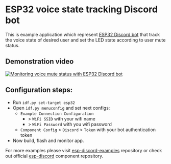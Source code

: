 # ESP32 voice state tracking Discord bot

This is example application which represent [ESP32 Discord bot](https://github.com/abobija/esp-discord) that track the voice state of desired user and set the LED state according to user mute status.

## Demonstration video

[![Monitoring voice mute status with ESP32 Discord bot](https://img.youtube.com/vi/-fCbepT2BNc/mqdefault.jpg)](https://www.youtube.com/watch?v=-fCbepT2BNc)

## Configuration steps:

- Run `idf.py set-target esp32`
- Open `idf.py menuconfig` and set next configs:
  - `Example Connection Configuration`
    - \> `WiFi SSID` with your wifi name
    - \> `WiFi Password` with you wifi password
  - `Component Config` > `Discord` > `Token` with your bot authentication token
- Now build, flash and monitor app.

For more examples please visit [esp-discord-examples](https://github.com/abobija/esp-discord-examples) repository or check out official [esp-discord](https://github.com/abobija/esp-discord) component repository.
